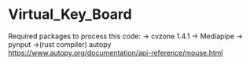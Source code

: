 # Virtual_Key_Board
Required packages to process this code:
 -> cvzone 1.4.1
 -> Mediapipe
 -> pynput
 ->(rust compiler) autopy
https://www.autopy.org/documentation/api-reference/mouse.html
